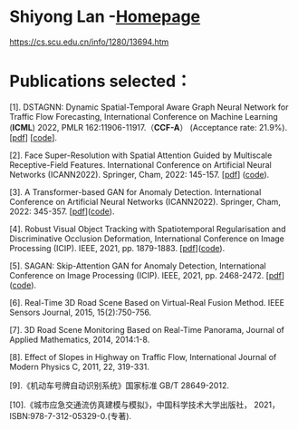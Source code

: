 # 
# Shiyong Lan -[Homepage](https://cs.scu.edu.cn/info/1280/13694.htm)
https://cs.scu.edu.cn/info/1280/13694.htm

# Publications selected：

[1]. DSTAGNN: Dynamic Spatial-Temporal Aware Graph Neural Network for Traffic Flow Forecasting, International Conference on Machine Learning (**ICML**) 2022, PMLR 162:11906-11917.（**CCF-A**） (Acceptance rate: 21.9%). [[pdf](https://proceedings.mlr.press/v162/lan22a/lan22a.pdf)] [[code](https://github.com/SYLan2019/DSTAGNN)].

[2]. Face Super-Resolution with Spatial Attention Guided by Multiscale Receptive-Field Features. International Conference on Artificial Neural Networks (ICANN2022). Springer, Cham, 2022: 145-157. [[pdf](http://personal.ee.surrey.ac.uk/Personal/W.Wang/papers/Huangetal_ICANN2022.pdf)] ([code](https://github.com/SYLan2019/MRRNet)).

[3]. A Transformer-based GAN for Anomaly Detection. International Conference on Artificial Neural Networks (ICANN2022). Springer, Cham, 2022: 345-357. [[pdf](http://personal.ee.surrey.ac.uk/Personal/W.Wang/papers/Yangetal_ICANN2022.pdf)]([code](https://github.com/SYLan2019/Transformer-Gan-Anomaly-Detection)).

[4]. Robust Visual Object Tracking with Spatiotemporal Regularisation and Discriminative Occlusion Deformation, International Conference on Image Processing (ICIP). IEEE, 2021, pp. 1879-1883. [[pdf](http://personal.ee.surrey.ac.uk/Personal/W.Wang/papers/LanLSLW_ICIP_2021.pdf)]([code](https://github.com/SYLan2019/STDOD)).

[5]. SAGAN: Skip-Attention GAN for Anomaly Detection, International Conference on Image Processing (ICIP). IEEE, 2021, pp. 2468-2472. [[pdf](http://personal.ee.surrey.ac.uk/Personal/W.Wang/papers/LiuLZHW_ICIP_2021.pdf)]([code](https://github.com/SYLan2019/Skip-Attention-GAN)).

[6]. Real-Time 3D Road Scene Based on Virtual-Real Fusion Method. IEEE Sensors Journal, 2015, 15(2):750-756.

[7]. 3D Road Scene Monitoring Based on Real-Time Panorama, Journal of Applied Mathematics, 2014, 2014:1-8.

[8]. Effect of Slopes in Highway on Traffic Flow, International Journal of Modern Physics C, 2011, 22, 319-331.

[9].《机动车号牌自动识别系统》国家标准 GB/T 28649-2012.

[10].《城市应急交通流仿真建模与模拟》，中国科学技术大学出版社， 2021，ISBN:978-7-312-05329-0.(专著). 
